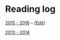 # Reading log

[2015 - 2016](https://github.com/onetom/log/blob/master/log-2015-2016.md)
– *[[Edit](https://github.com/onetom/log/edit/master/log-2015-2016.md)]*

[2013 - 2014](https://github.com/onetom/log/blob/master/log-2013-2014.md)
